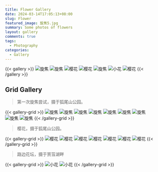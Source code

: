 ```yaml
---
title: Flower Gallery
date: 2024-03-14T17:05:13+08:00
slug: Flower
featured_image: 旋焦5.jpg
summary: Some photos of flowers
layout: gallery
comments: true
tags:
  - Photography
categories:
  - Gallery
---
```


{{< gallery >}}
![旋焦](旋焦1.jpg)
![旋焦](旋焦2.jpg)
![樱花](樱花1.jpg)
![樱花](樱花2.jpg)
![旋焦](旋焦5.jpg)
![小花](小花1.jpg)
![樱花](樱花6.jpg)
{{< /gallery >}}

## Grid Gallery

> 第一次旋焦尝试，摄于狐尾山公园。

{{< gallery-grid >}}
![旋焦](旋焦1.jpg)
![旋焦](旋焦2.jpg)
![旋焦](旋焦3.jpg)
![旋焦](旋焦4.jpg)
![旋焦](旋焦5.jpg)
![旋焦](旋焦6.jpg)
![旋焦](旋焦7.jpg)
![旋焦](旋焦8.jpg)
![旋焦](旋焦9.jpg)
{{< /gallery-grid >}}

> 樱花，摄于狐尾山公园。

{{< gallery-grid >}}
![樱花](樱花1.jpg)
![樱花](樱花2.jpg)
![樱花](樱花3.jpg)
![樱花](樱花4.jpg)
![樱花](樱花5.jpg)
![樱花](樱花6.jpg)
![樱花](樱花7.jpg)
{{< /gallery-grid >}}

> 路边花坛，摄于筼筜湖畔

{{< gallery-grid >}}
![小花](小花1.jpg)
![小花](小花2.jpg)
{{< /gallery-grid >}}
